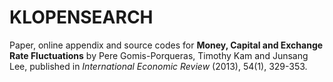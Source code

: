 # KLOPENSEARCH

Paper, online appendix and source codes for **Money, Capital and Exchange Rate Fluctuations** by Pere Gomis-Porqueras, Timothy Kam and Junsang Lee, published in *International Economic Review* (2013), 54(1), 329-353.
